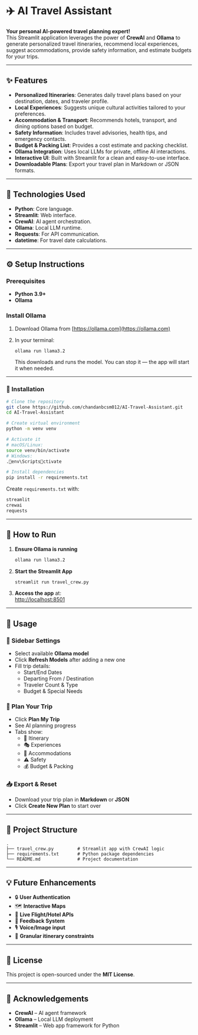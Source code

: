 # ✈️ AI Travel Assistant

**Your personal AI-powered travel planning expert!**  
This Streamlit application leverages the power of **CrewAI** and **Ollama** to generate personalized travel itineraries, recommend local experiences, suggest accommodations, provide safety information, and estimate budgets for your trips.

---

## ✨ Features

- **Personalized Itineraries**: Generates daily travel plans based on your destination, dates, and traveler profile.
- **Local Experiences**: Suggests unique cultural activities tailored to your preferences.
- **Accommodation & Transport**: Recommends hotels, transport, and dining options based on budget.
- **Safety Information**: Includes travel advisories, health tips, and emergency contacts.
- **Budget & Packing List**: Provides a cost estimate and packing checklist.
- **Ollama Integration**: Uses local LLMs for private, offline AI interactions.
- **Interactive UI**: Built with Streamlit for a clean and easy-to-use interface.
- **Downloadable Plans**: Export your travel plan in Markdown or JSON formats.

---

## 🚀 Technologies Used

- **Python**: Core language.
- **Streamlit**: Web interface.
- **CrewAI**: AI agent orchestration.
- **Ollama**: Local LLM runtime.
- **Requests**: For API communication.
- **datetime**: For travel date calculations.

---

## ⚙️ Setup Instructions

### Prerequisites

- **Python 3.9+**
- **Ollama**

### Install Ollama

1. Download Ollama from [https://ollama.com](https://ollama.com)
2. In your terminal:

   ```bash
   ollama run llama3.2
   ```

   This downloads and runs the model. You can stop it — the app will start it when needed.

---

### 🔧 Installation

```bash
# Clone the repository
git clone https://github.com/chandanbcsm012/AI-Travel-Assistant.git
cd AI-Travel-Assistant

# Create virtual environment
python -m venv venv

# Activate it
# macOS/Linux:
source venv/bin/activate
# Windows:
.env\Scriptsctivate

# Install dependencies
pip install -r requirements.txt
```

Create `requirements.txt` with:

```txt
streamlit
crewai
requests
```

---

## 🏃 How to Run

1. **Ensure Ollama is running**

   ```bash
   ollama run llama3.2
   ```

2. **Start the Streamlit App**

   ```bash
   streamlit run travel_crew.py
   ```

3. **Access the app** at:  
   [http://localhost:8501](http://localhost:8501)

---

## 📝 Usage

### 🔧 Sidebar Settings

- Select available **Ollama model**
- Click **Refresh Models** after adding a new one
- Fill trip details:
  - Start/End Dates
  - Departing From / Destination
  - Traveler Count & Type
  - Budget & Special Needs

### 🧠 Plan Your Trip

- Click **Plan My Trip**
- See AI planning progress
- Tabs show:
  - 📅 Itinerary
  - 🎭 Experiences
  - 🏨 Accommodations
  - ⚠️ Safety
  - 💰 Budget & Packing

### 📥 Export & Reset

- Download your trip plan in **Markdown** or **JSON**
- Click **Create New Plan** to start over

---

## 📂 Project Structure

```
.
├── travel_crew.py         # Streamlit app with CrewAI logic
├── requirements.txt       # Python package dependencies
└── README.md              # Project documentation
```

---

## 💡 Future Enhancements

- 🔒 **User Authentication**
- 🗺️ **Interactive Maps**
- 🔄 **Live Flight/Hotel APIs**
- 🧠 **Feedback System**
- 🎙️ **Voice/Image input**
- 🧭 **Granular itinerary constraints**

---

## 📄 License

This project is open-sourced under the **MIT License**.

---

## 🙏 Acknowledgements

- **CrewAI** – AI agent framework  
- **Ollama** – Local LLM deployment  
- **Streamlit** – Web app framework for Python